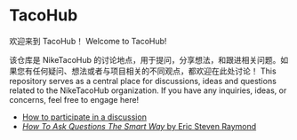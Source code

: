 # TacoHub

欢迎来到 TacoHub！
Welcome to TacoHub!

该仓库是 NikeTacoHub 的讨论地点，用于提问，分享想法，和跟进相关问题。如果您有任何疑问、想法或者与项目相关的不同观点，都欢迎在此处讨论！
This repository serves as a central place for discussions, ideas and questions related to the NikeTacoHub organization. If you have any inquiries, ideas, or concerns, feel free to engage here!

- [How to participate in a discussion](https://docs.github.com/en/discussions/collaborating-with-your-community-using-discussions/participating-in-a-discussion)
- [_How To Ask Questions The Smart Way_ by Eric Steven Raymond](http://www.catb.org/~esr/faqs/smart-questions.html)
